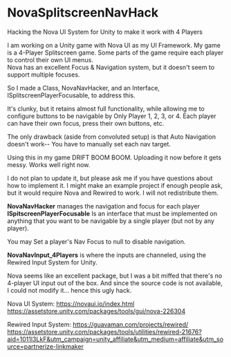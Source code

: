 # NovaSplitscreenNavHack
Hacking the Nova UI System for Unity to make it work with 4 Players


I am working on a Unity game with Nova UI as my UI Framework.
My game is a 4-Player Splitscreen game.  Some parts of the game require each player to control their own UI menus.  
Nova has an excellent Focus & Navigation system, but it doesn't seem to support multiple focuses.

So I made a Class, NovaNavHacker, and an Interface, ISplitscreenPlayerFocusable, to address this.

It's clunky, but it retains almost full functionality, while allowing me to configure buttons to be navigable by Only Player 1, 2, 3, or 4.
Each player can have their own focus, press their own buttons, etc.

The only drawback (aside from convoluted setup) is that Auto Navigation doesn't work-- You have to manually set each nav target.

Using this in my game DRIFT BOOM BOOM.  Uploading it now before it gets messy.  Works well right now.

I do not plan to update it, but please ask me if you have questions about how to implement it.
I might make an example project if enough people ask, but it would require Nova and Rewired to work. I will not redistribute them.

**NovaNavHacker** manages the navigation and focus for each player
**ISpitscreenPlayerFocusable** Is an interface that must be implemented on anything that you want to be navigable by a single player (but not by any player).

You may Set a player's Nav Focus to null to disable navigation.

**NovaNavInput_4Players** is where the inputs are channeled, using the Rewired Input System for Unity.


Nova seems like an excellent package, but I was a bit miffed that there's no 4-player UI input out of the box.
And since the source code is not available, I could not modify it... hence this ugly hack.


Nova UI System: https://novaui.io/index.html
https://assetstore.unity.com/packages/tools/gui/nova-226304

Rewired Input System: https://guavaman.com/projects/rewired/
https://assetstore.unity.com/packages/tools/utilities/rewired-21676?aid=1011l3LkF&utm_campaign=unity_affiliate&utm_medium=affiliate&utm_source=partnerize-linkmaker
